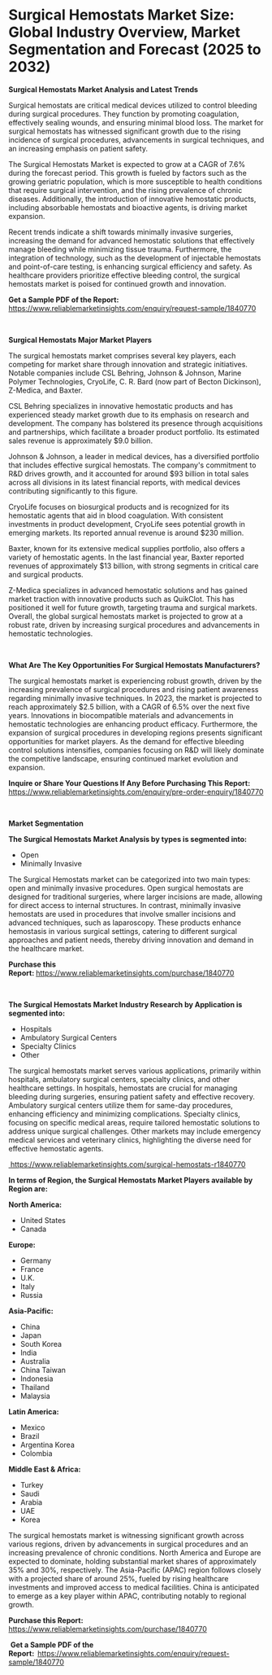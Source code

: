 <p><h1>Surgical Hemostats Market Size: Global Industry Overview, Market Segmentation and Forecast (2025 to 2032)</h1></p><p><strong>Surgical Hemostats Market Analysis and Latest Trends</strong></p>
<p><p>Surgical hemostats are critical medical devices utilized to control bleeding during surgical procedures. They function by promoting coagulation, effectively sealing wounds, and ensuring minimal blood loss. The market for surgical hemostats has witnessed significant growth due to the rising incidence of surgical procedures, advancements in surgical techniques, and an increasing emphasis on patient safety.</p><p>The Surgical Hemostats Market is expected to grow at a CAGR of 7.6% during the forecast period. This growth is fueled by factors such as the growing geriatric population, which is more susceptible to health conditions that require surgical intervention, and the rising prevalence of chronic diseases. Additionally, the introduction of innovative hemostatic products, including absorbable hemostats and bioactive agents, is driving market expansion.</p><p>Recent trends indicate a shift towards minimally invasive surgeries, increasing the demand for advanced hemostatic solutions that effectively manage bleeding while minimizing tissue trauma. Furthermore, the integration of technology, such as the development of injectable hemostats and point-of-care testing, is enhancing surgical efficiency and safety. As healthcare providers prioritize effective bleeding control, the surgical hemostats market is poised for continued growth and innovation.</p></p>
<p><strong>Get a Sample PDF of the Report:&nbsp;</strong> <a href="https://www.reliablemarketinsights.com/enquiry/request-sample/1840770?utm_campaign=1937&utm_medium=2&utm_source=Github&utm_content=ia&utm_term=17042025&utm_id=surgical-hemostats">https://www.reliablemarketinsights.com/enquiry/request-sample/1840770</a></p>
<p>&nbsp;</p>
<p><strong>Surgical Hemostats Major Market Players</strong></p>
<p><p>The surgical hemostats market comprises several key players, each competing for market share through innovation and strategic initiatives. Notable companies include CSL Behring, Johnson & Johnson, Marine Polymer Technologies, CryoLife, C. R. Bard (now part of Becton Dickinson), Z-Medica, and Baxter.</p><p>CSL Behring specializes in innovative hemostatic products and has experienced steady market growth due to its emphasis on research and development. The company has bolstered its presence through acquisitions and partnerships, which facilitate a broader product portfolio. Its estimated sales revenue is approximately $9.0 billion.</p><p>Johnson & Johnson, a leader in medical devices, has a diversified portfolio that includes effective surgical hemostats. The company's commitment to R&D drives growth, and it accounted for around $93 billion in total sales across all divisions in its latest financial reports, with medical devices contributing significantly to this figure.</p><p>CryoLife focuses on biosurgical products and is recognized for its hemostatic agents that aid in blood coagulation. With consistent investments in product development, CryoLife sees potential growth in emerging markets. Its reported annual revenue is around $230 million.</p><p>Baxter, known for its extensive medical supplies portfolio, also offers a variety of hemostatic agents. In the last financial year, Baxter reported revenues of approximately $13 billion, with strong segments in critical care and surgical products.</p><p>Z-Medica specializes in advanced hemostatic solutions and has gained market traction with innovative products such as QuikClot. This has positioned it well for future growth, targeting trauma and surgical markets. Overall, the global surgical hemostats market is projected to grow at a robust rate, driven by increasing surgical procedures and advancements in hemostatic technologies.</p></p>
<p>&nbsp;</p>
<p><strong>What Are The Key Opportunities For Surgical Hemostats Manufacturers?</strong></p>
<p><p>The surgical hemostats market is experiencing robust growth, driven by the increasing prevalence of surgical procedures and rising patient awareness regarding minimally invasive techniques. In 2023, the market is projected to reach approximately $2.5 billion, with a CAGR of 6.5% over the next five years. Innovations in biocompatible materials and advancements in hemostatic technologies are enhancing product efficacy. Furthermore, the expansion of surgical procedures in developing regions presents significant opportunities for market players. As the demand for effective bleeding control solutions intensifies, companies focusing on R&D will likely dominate the competitive landscape, ensuring continued market evolution and expansion.</p></p>
<p><strong>Inquire or Share Your Questions If Any Before Purchasing This Report:</strong> <a href="https://www.reliablemarketinsights.com/enquiry/pre-order-enquiry/1840770?utm_campaign=1937&utm_medium=2&utm_source=Github&utm_content=ia&utm_term=17042025&utm_id=surgical-hemostats">https://www.reliablemarketinsights.com/enquiry/pre-order-enquiry/1840770</a></p>
<p>&nbsp;</p>
<p><strong>Market Segmentation</strong></p>
<p><strong>The Surgical Hemostats Market Analysis by types is segmented into:</strong></p>
<p><ul><li>Open</li><li>Minimally Invasive</li></ul></p>
<p><p>The Surgical Hemostats market can be categorized into two main types: open and minimally invasive procedures. Open surgical hemostats are designed for traditional surgeries, where larger incisions are made, allowing for direct access to internal structures. In contrast, minimally invasive hemostats are used in procedures that involve smaller incisions and advanced techniques, such as laparoscopy. These products enhance hemostasis in various surgical settings, catering to different surgical approaches and patient needs, thereby driving innovation and demand in the healthcare market.</p></p>
<p><strong>Purchase this Report:&nbsp;</strong><a href="https://www.reliablemarketinsights.com/purchase/1840770?utm_campaign=1937&utm_medium=2&utm_source=Github&utm_content=ia&utm_term=17042025&utm_id=surgical-hemostats">https://www.reliablemarketinsights.com/purchase/1840770</a></p>
<p>&nbsp;</p>
<p><strong>The Surgical Hemostats Market Industry Research by Application is segmented into:</strong></p>
<p><ul><li>Hospitals</li><li>Ambulatory Surgical Centers</li><li>Specialty Clinics</li><li>Other</li></ul></p>
<p><p>The surgical hemostats market serves various applications, primarily within hospitals, ambulatory surgical centers, specialty clinics, and other healthcare settings. In hospitals, hemostats are crucial for managing bleeding during surgeries, ensuring patient safety and effective recovery. Ambulatory surgical centers utilize them for same-day procedures, enhancing efficiency and minimizing complications. Specialty clinics, focusing on specific medical areas, require tailored hemostatic solutions to address unique surgical challenges. Other markets may include emergency medical services and veterinary clinics, highlighting the diverse need for effective hemostatic agents.</p></p>
<p><a href="https://www.reliablemarketinsights.com/surgical-hemostats-r1840770?utm_campaign=1937&utm_medium=2&utm_source=Github&utm_content=ia&utm_term=17042025&utm_id=surgical-hemostats">&nbsp;https://www.reliablemarketinsights.com/surgical-hemostats-r1840770</a></p>
<p><strong>In terms of Region, the Surgical Hemostats Market Players available by Region are:</strong></p>
<p>
    <p> <strong> North America: </strong>
        <ul>
            <li>United States</li>
            <li>Canada</li>
        </ul>
        </p> 
    <p> <strong> Europe: </strong>
        <ul>
            <li>Germany</li>
            <li>France</li>
            <li>U.K.</li>
            <li>Italy</li>
            <li>Russia</li>
        </ul>
        </p> 
    <p> <strong> Asia-Pacific: </strong>
        <ul>
            <li>China</li>
            <li>Japan</li>
            <li>South Korea</li>
            <li>India</li>
            <li>Australia</li>
            <li>China Taiwan</li>
            <li>Indonesia</li>
            <li>Thailand</li>
            <li>Malaysia</li>
        </ul>
        </p> 
    <p> <strong> Latin America: </strong>
        <ul>
            <li>Mexico</li>
            <li>Brazil</li>
            <li>Argentina Korea</li>
            <li>Colombia</li>
        </ul>
        </p> 
    <p> <strong> Middle East & Africa: </strong>
        <ul>
            <li>Turkey</li>
            <li>Saudi</li>
            <li>Arabia</li>
            <li>UAE</li>
            <li>Korea</li>
        </ul>
    </p>
    </p>
<p><p>The surgical hemostats market is witnessing significant growth across various regions, driven by advancements in surgical procedures and an increasing prevalence of chronic conditions. North America and Europe are expected to dominate, holding substantial market shares of approximately 35% and 30%, respectively. The Asia-Pacific (APAC) region follows closely with a projected share of around 25%, fueled by rising healthcare investments and improved access to medical facilities. China is anticipated to emerge as a key player within APAC, contributing notably to regional growth.</p></p>
<p><strong>Purchase this Report: </strong><a href="https://www.reliablemarketinsights.com/purchase/1840770?utm_campaign=1937&utm_medium=2&utm_source=Github&utm_content=ia&utm_term=17042025&utm_id=surgical-hemostats">https://www.reliablemarketinsights.com/purchase/1840770</a></p>
<p>&nbsp;<strong>Get a Sample PDF of the Report:&nbsp;&nbsp;</strong><a href="https://www.reliablemarketinsights.com/enquiry/request-sample/1840770?utm_campaign=1937&utm_medium=2&utm_source=Github&utm_content=ia&utm_term=17042025&utm_id=surgical-hemostats">https://www.reliablemarketinsights.com/enquiry/request-sample/1840770</a></p>
<p><strong></strong></p>
<p><p></p><p></p><p></p></p>